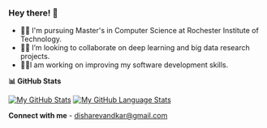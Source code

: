 ### Hey there! 	:ghost:

- :woman_student: I'm pursuing Master's in Computer Science at Rochester Institute of Technology.
- :woman_technologist: I’m looking to collaborate on deep learning and big data research projects.
- :sassy_woman:I am working on improving my software development skills.
 

**:bar_chart: GitHub Stats**


[![My GitHub Stats](https://github-readme-stats.vercel.app/api/?username=DishaRevandkar&count_private=true&theme=tokyonight&showicons=true)]()
[![My GitHub Language Stats](https://github-readme-stats.vercel.app/api/top-langs/?username=DishaRevandkar&langs_count=5&theme=tokyonight)]()


**Connect with me** - disharevandkar@gmail.com



